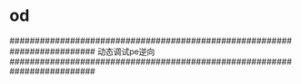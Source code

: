 # od
#########################################################################
动态调试pe逆向
#########################################################################



